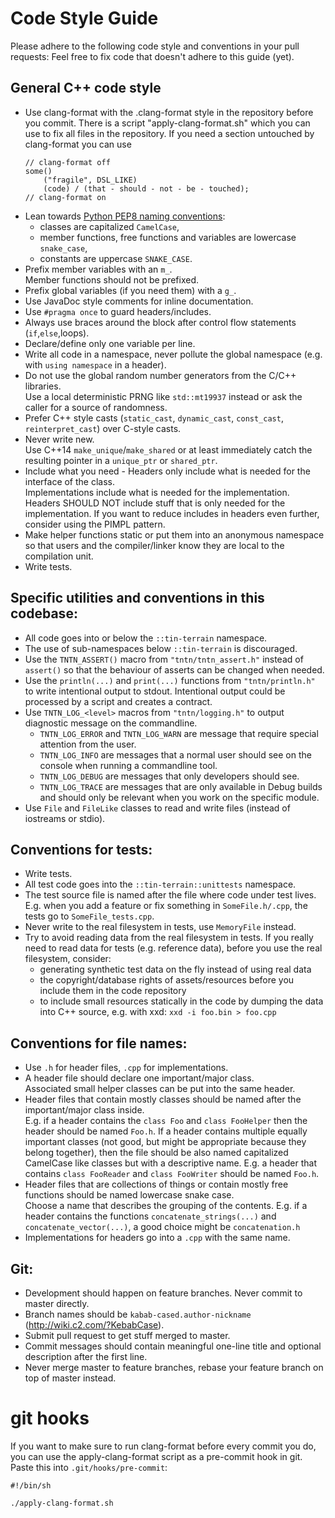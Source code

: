 Code Style Guide
================
Please adhere to the following code style and conventions in your pull requests:
Feel free to fix code that doesn't adhere to this guide (yet).

General C++ code style
----------------------
- Use clang-format with the .clang-format style in the repository before you commit.
    There is a script "apply-clang-format.sh" which you can use to fix all files in the repository.
    If you need a section untouched by clang-format you can use 
    ```
    // clang-format off
    some()
        ("fragile", DSL_LIKE)
        (code) / (that - should - not - be - touched);
    // clang-format on
    ```
- Lean towards [Python PEP8 naming conventions](https://www.python.org/dev/peps/pep-0008/#naming-conventions):
    - classes are capitalized `CamelCase`,
    - member functions, free functions and variables are lowercase `snake_case`,
    - constants are uppercase `SNAKE_CASE`.
- Prefix member variables with an `m_`.<br/>
    Member functions should not be prefixed.
- Prefix global variables (if you need them) with a `g_`.
- Use JavaDoc style comments for inline documentation.
- Use `#pragma once` to guard headers/includes.
- Always use braces around the block after control flow statements (`if`,`else`,loops).
- Declare/define only one variable per line.
- Write all code in a namespace, never pollute the global namespace (e.g. with `using namespace` in a header).
- Do not use the global random number generators from the C/C++ libraries.<br/>
    Use a local deterministic PRNG like `std::mt19937` instead or ask the caller for a source of randomness.
- Prefer C++ style casts (`static_cast`, `dynamic_cast`, `const_cast`, `reinterpret_cast`) over C-style casts.
- Never write new.<br/>
    Use C++14 `make_unique`/`make_shared` or
    at least immediately catch the resulting pointer in a `unique_ptr` or `shared_ptr`.
- Include what you need - Headers only include what is needed for the interface of the class.<br/>
    Implementations include what is needed for the implementation.
    Headers SHOULD NOT include stuff that is only needed for the implementation.
    If you want to reduce includes in headers even further, consider using the PIMPL pattern.
- Make helper functions static or put them into an anonymous namespace so that users and the compiler/linker
    know they are local to the compilation unit.
- Write tests.


Specific utilities and conventions in this codebase:
----------------------------------------------------
- All code goes into or below the `::tin-terrain` namespace.
- The use of sub-namespaces below `::tin-terrain` is discouraged.
- Use the `TNTN_ASSERT()` macro from `"tntn/tntn_assert.h"` instead of `assert()` so that the behaviour of asserts can
    be changed when needed.
- Use the `println(...)` and `print(...)` functions from `"tntn/println.h"` to write intentional output to stdout.
    Intentional output could be processed by a script and creates a contract.
- Use `TNTN_LOG_<level>` macros from `"tntn/logging.h"` to output diagnostic message on the commandline.<br/>
    - `TNTN_LOG_ERROR` and `TNTN_LOG_WARN` are message that require special attention from the user.
    - `TNTN_LOG_INFO` are messages that a normal user should see on the console when running a commandline tool.
    - `TNTN_LOG_DEBUG` are messages that only developers should see.
    - `TNTN_LOG_TRACE` are messages that are only available in Debug builds and should only be relevant when you work
       on the specific module.
- Use `File` and `FileLike` classes to read and write files (instead of iostreams or stdio).


Conventions for tests:
----------------------
- Write tests.
- All test code goes into the `::tin-terrain::unittests` namespace.
- The test source file is named after the file where code under test lives.<br/>
    E.g. when you add a feature or fix something in `SomeFile.h/.cpp`, the tests go to `SomeFile_tests.cpp`.
- Never write to the real filesystem in tests, use `MemoryFile` instead.
- Try to avoid reading data from the real filesystem in tests. If you really need to read data for tests
    (e.g. reference data), before you use the real filesystem, consider:
    - generating synthetic test data on the fly instead of using real data
    - the copyright/database rights of assets/resources before you include them in the code repository
    - to include small resources statically in the code by dumping the data into C++ source,
      e.g. with xxd: `xxd -i foo.bin > foo.cpp`


Conventions for file names:
---------------------------
- Use `.h` for header files, `.cpp` for implementations.
- A header file should declare one important/major class.<br/>
    Associated small helper classes can be put into the same header.
- Header files that contain mostly classes should be named after the important/major class inside.<br/>
    E.g. if a header contains the `class Foo` and `class FooHelper` then the header should be named `Foo.h`.
    If a header contains multiple equally important classes
    (not good, but might be appropriate because they belong together), then the file should be also named
    capitalized CamelCase like classes but with a descriptive name.
    E.g. a header that contains `class FooReader` and `class FooWriter` should be named `Foo.h`.
- Header files that are collections of things or contain mostly free functions should be named lowercase snake case.<br/>
    Choose a name that describes the grouping of the contents.
    E.g. if a header contains the functions `concatenate_strings(...)` and `concatenate_vector(...)`,
    a good choice might be `concatenation.h`
- Implementations for headers go into a `.cpp` with the same name.


Git:
--------------------------
- Development should happen on feature branches. Never commit to master directly.
- Branch names should be `kabab-cased.author-nickname` (http://wiki.c2.com/?KebabCase).
- Submit pull request to get stuff merged to master.
- Commit messages should contain meaningful one-line title and optional description after the first line.
- Never merge master to feature branches, rebase your feature branch on top of master instead.

git hooks
=========
If you want to make sure to run clang-format before every commit you do,
you can use the apply-clang-format script as a pre-commit hook in git.
Paste this into `.git/hooks/pre-commit`:
```
#!/bin/sh

./apply-clang-format.sh

```
